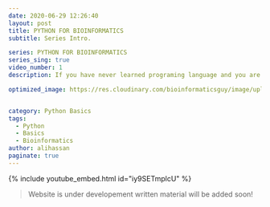 ```yaml
---
date: 2020-06-29 12:26:40
layout: post
title: PYTHON FOR BIOINFORMATICS
subtitle: Series Intro.

series: PYTHON FOR BIOINFORMATICS
series_sing: true
video_number: 1
description: If you have never learned programing language and you are from the field of Biology. You can learn python with examples from the realm of Biology. 

optimized_image: https://res.cloudinary.com/bioinformaticsguy/image/upload/c_scale,h_380/v1596701389/002%20Python-for-Bioinformatics/Python-for-Bioinformatics-001.png


category: Python Basics
tags:
  - Python
  - Basics
  - Bioinformatics
author: alihassan
paginate: true
---
```


{% include youtube_embed.html id="iy9SETmplcU" %}

> Website is under developement written material will be added soon!




